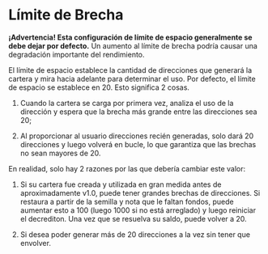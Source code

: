 # Límite de Brecha

**¡Advertencia! Esta configuración de límite de espacio generalmente se debe dejar por defecto.**  Un aumento al límite de brecha podría causar una degradación importante del rendimiento.

El límite de espacio establece la cantidad de direcciones que generará la cartera y mira hacia adelante para determinar el uso. Por defecto, el límite de espacio se establece en 20. Esto significa 2 cosas.

  1. Cuando la cartera se carga por primera vez, analiza el uso de la dirección y espera que la brecha más grande entre las direcciones sea 20;

  2. Al proporcionar al usuario direcciones recién generadas, solo dará 20 direcciones y luego volverá en bucle, lo que garantiza que las brechas no sean mayores de 20.

En realidad, solo hay 2 razones por las que debería cambiar este valor:

  1. Si su cartera fue creada y utilizada en gran medida antes de aproximadamente v1.0, puede tener grandes brechas de direcciones. Si restaura a partir de la semilla y nota que le faltan fondos, puede aumentar esto a 100 (luego 1000 si no está arreglado) y luego reiniciar el decrediton. Una vez que se resuelva su saldo, puede volver a 20.

  2. Si desea poder generar más de 20 direcciones a la vez sin tener que envolver.
